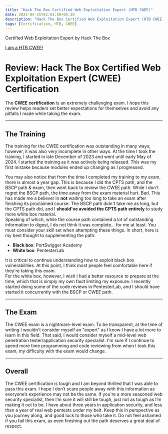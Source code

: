 ```yaml
---
title: "Hack The Box Certified Web Exploitation Expert (HTB CWEE)"
date: 2025-04-25T02:01:58+05:30
description: "Hack The Box Certified Web Exploitation Expert (HTB CWEE)"
tags: [Certification, HTB, CWEE]
---
```


Certified Web Exploitation Expert by Hack The Box

​[​I am a HTB CWEE!](/images/CWEE/HTB%20CWEE.png "CWEE")

# Review: Hack The Box Certified Web Exploitation Expert (CWEE) Certification

The **CWEE certification** is an extremely challenging exam. I hope this review helps readers set better expectations for themselves and avoid any pitfalls I made while taking the exam.

---

## The Training

The training for the CWEE certification was outstanding in many ways; however, it was also very incomplete in other ways. At the time I took the training, I started in late December of 2023 and went until early May of 2024. I started the training as it was actively being released. This was my first mistake because modules ended up changing as I progressed.

You may also notice that from the time I completed my training to my exam, there is almost a year gap. This is because I did the CPTS path, and the BSCP path & exam, then went back to review the CWEE path. While I don't regret the BSCP path, the time away from the exam material hurt. Bad. This has made me a believer in **not** waiting too long to take an exam after finishing its proclaimed course. The BSCP path didn't take me as long, but the CPTS path did, and I **should've avoided the CPTS path entirely** to study more white box material.  
Speaking of which, while the course path contained a lot of outstanding information to digest, I do not think it was complete... for me at least. You must consider your skill set when attempting these things. In short, here is my best thought to supplementing the path:

* **Black box**: PortSwigger Academy  
* **White box**: PentesterLab

It is critical to continue understanding how to exploit black box vulnerabilities. At this point, I think most people feel comfortable here if they're taking this exam.  
For the white box, however, I wish I had a better resource to prepare at the time, which that is simply my own fault limiting my exposure. I recently started doing some of the code reviews in PentesterLab, and I should have started it concurrently with the BSCP or CWEE path.

---

## The Exam

The CWEE exam is a nightmare-level exam. To be transparent, at the time of writing I wouldn't consider myself an "expert" as I know I have a lot more to learn in this field. That said, I would consider myself a mid-level web penetration tester/application security specialist. I'm sure if I continue to spend more time programming and code reviewing from when I took this exam, my difficulty with the exam would change.

---

## Overall

The CWEE certification is tough and I am beyond thrilled that I was able to pass this exam. I hope I don’t scare people away with this information as everyone’s experience may not be the same. If you're a more seasoned web security specialist, then I’m sure it will still be tough, just not as tough as I’m making it out to be. I have about three years in application security, and less than a year of real web pentests under my belt. Keep this in perspective as you journey along, and good luck to those who take it. Do not feel ashamed if you fail this exam, as even finishing out the path deserves a great deal of respect.
